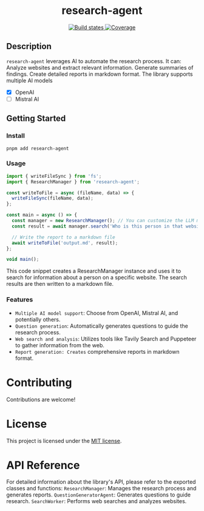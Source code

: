 <h1 align="center" style="border-bottom: none;">research-agent</h1>

<p align="center">
  <a href="ttps://github.com/yousefhany77/research_agent/actions/workflows/test-and-release.yml">
    <img alt="Build states" src="https://github.com/yousefhany77/research_agent/actions/workflows/test-and-release.yml/badge.svg">
  </a>

  <a href="https://github.com/yousefhany77/research-agent/actions">
    <img alt="Coverage" src="https://img.shields.io/endpoint?url=https://gist.githubusercontent.com/yousefhany77/d4cff36886172dd5d7388c1a9199782d/raw/0ea8a505354e198fdf0ac12b9f55476efb1bb7ad/ts-npm-template-coverage.json">
  </a>
</p>

## Description

`research-agent` leverages AI to automate the research process. It can:
Analyze websites and extract relevant information.
Generate summaries of findings.
Create detailed reports in markdown format.
The library supports multiple AI models

- [x] OpenAI
- [ ] Mistral AI

## Getting Started

### Install

```
pnpm add research-agent
```

### Usage

```ts
import { writeFileSync } from 'fs';
import { ResearchManager } from 'research-agent';

const writeToFile = async (fileName, data) => {
  writeFileSync(fileName, data);
};

const main = async () => {
  const manager = new ResearchManager(); // You can customize the LLM model here
  const result = await manager.search('Who is this person in that website "www.youssefhany.dev"?');

  // Write the report to a markdown file
  await writeToFile('output.md', result);
};

void main();
```

This code snippet creates a ResearchManager instance and uses it to search for information about a person on a specific website. The search results are then written to a markdown file.

### Features

- `Multiple AI model support`: Choose from OpenAI, Mistral AI, and potentially others.
- `Question generation`: Automatically generates questions to guide the research process.
- `Web search and analysis`: Utilizes tools like Tavily Search and Puppeteer to gather information from the web.
- `Report generation: Creates` comprehensive reports in markdown format.

# Contributing

Contributions are welcome!

# License

This project is licensed under the [MIT license](LICENSE).

# API Reference

For detailed information about the library's API, please refer to the exported classes and functions:
`ResearchManager`: Manages the research process and generates reports.
`QuestionGeneratorAgent`: Generates questions to guide research.
`SearchWorker`: Performs web searches and analyzes websites.
